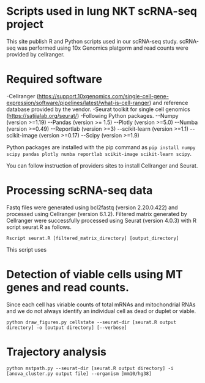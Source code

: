 # Scripts used in lung NKT scRNA-seq project
This site publish R and Python scripts used in our scRNA-seq study.
scRNA-seq was performed using 10x Genomics platgorm and read counts were provided by cellranger.

# Required software
-Cellranger (https://support.10xgenomics.com/single-cell-gene-expression/software/pipelines/latest/what-is-cell-ranger) and reference database provided by the vendor.
-Seurat toolkit for single cell genomics (https://satijalab.org/seurat/)
-Following Python packages.
--Numpy (version >=1.19)
--Pandas (version >= 1.5)
--Plotly (version >=5.0)
--Numba (version >=0.49)
--Reportlab (version >=3)
--scikit-learn (version >=1.1)
--scikit-image (version >=0.17)
--Scipy (version >=1.9)

Python packages are installed with the pip command as `pip install numpy scipy pandas plotly numba reportlab scikit-image scikit-learn scipy`.

You can follow instruction of providers sites to install Cellranger and Seurat.


# Processing scRNA-seq data
Fastq files were generated using bcl2fastq (version 2.20.0.422) and processed using Cellranger (version 6.1.2).
Filtered matrix generated by Cellranger were successfully processed using Seurat (version 4.0.3) with R script seurat.R as follows.

    Rscript seurat.R [filtered_matrix_directory] [output_directory]

This script uses

# Detection of viable cells using MT genes and read counts.
Since each cell has viriable counts of total mRNAs and mitochondrial RNAs and we do not always identify an individual cell as dead or duplet or viable.

    python draw_figures.py cellstate --seurat-dir [seurat.R output directory] -o [output directory] [--verbose]

# Trajectory analysis

    python mstpath.py --seurat-dir [seurat.R output directory] -i [anova_cluster.py output file] --organism ]mm10/hg38] 
